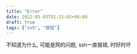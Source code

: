 ```yaml
---
title: "Error"
date: 2022-05-03T01:25:02+08:00
draft: true
tags: ["ssh", "报错"]
---
```


不知道为什么, 可能是网的问题, ssh一直报错, 时好时坏